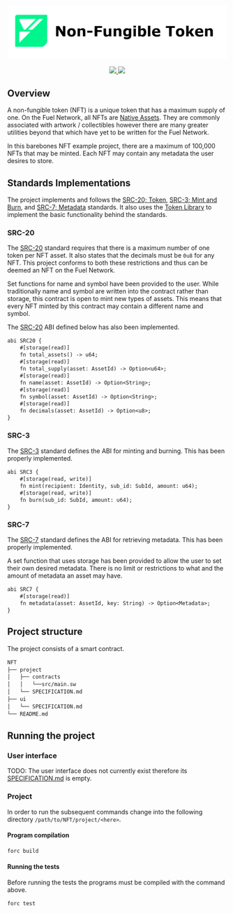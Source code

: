 <p align="center">
    <picture>
        <source media="(prefers-color-scheme: dark)" srcset=".docs/nft-logo_white.png">
        <img alt="light theme" src=".docs/nft-logo_black.png">
    </picture>
</p>

<p align="center">
    <a href="https://crates.io/crates/forc/0.46.1" alt="forc">
        <img src="https://img.shields.io/badge/forc-v0.46.1-orange" />
    </a>
    <a href="https://crates.io/crates/fuel-core/0.20.4" alt="fuel-core">
        <img src="https://img.shields.io/badge/fuel--core-v0.20.4-yellow" />
    </a>
</p>

## Overview

A non-fungible token (NFT) is a unique token that has a maximum supply of one. On the Fuel Network, all NFTs are [Native Assets](https://docs.fuel.network/docs/sway/blockchain-development/native_assets). They are commonly associated with artwork / collectibles however there are many greater utilities beyond that which have yet to be written for the Fuel Network.

In this barebones NFT example project, there are a maximum of 100,000 NFTs that may be minted. Each NFT may contain any metadata the user desires to store. 

## Standards Implementations

The project implements and follows the [SRC-20; Token](https://github.com/FuelLabs/sway-standards/tree/master/standards/src_20), [SRC-3; Mint and Burn](https://github.com/FuelLabs/sway-standards/tree/master/standards/src_3), and [SRC-7; Metadata](https://github.com/FuelLabs/sway-standards/tree/master/standards/src_7) standards. It also uses the [Token Library](https://github.com/FuelLabs/sway-libs/tree/master/libs/token) to implement the basic functionality behind the standards.  

### SRC-20

The [SRC-20](https://github.com/FuelLabs/sway-standards/tree/master/standards/src_20) standard requires that there is a maximum number of one token per NFT asset. It also states that the decimals must be `0u8` for any NFT. This project conforms to both these restrictions and thus can be deemed an NFT on the Fuel Network. 

Set functions for name and symbol have been provided to the user. While traditionally name and symbol are written into the contract rather than storage, this contract is open to mint new types of assets. This means that every NFT minted by this contract may contain a different name and symbol. 

The [SRC-20](https://github.com/FuelLabs/sway-standards/tree/master/standards/src_20) ABI defined below has also been implemented.

```sway
abi SRC20 {
    #[storage(read)]
    fn total_assets() -> u64;
    #[storage(read)]
    fn total_supply(asset: AssetId) -> Option<u64>;
    #[storage(read)]
    fn name(asset: AssetId) -> Option<String>;
    #[storage(read)]
    fn symbol(asset: AssetId) -> Option<String>;
    #[storage(read)]
    fn decimals(asset: AssetId) -> Option<u8>;
}
```

### SRC-3

The [SRC-3](https://github.com/FuelLabs/sway-standards/tree/master/standards/src_3) standard defines the ABI for minting and burning. This has been properly implemented.

```sway
abi SRC3 {
    #[storage(read, write)]
    fn mint(recipient: Identity, sub_id: SubId, amount: u64);
    #[storage(read, write)]
    fn burn(sub_id: SubId, amount: u64);
}
```

### SRC-7

The [SRC-7](https://github.com/FuelLabs/sway-standards/tree/master/standards/src_7) standard defines the ABI for retrieving metadata. This has been properly implemented. 

A set function that uses storage has been provided to allow the user to set their own desired metadata. There is no limit or restrictions to what and the amount of metadata an asset may have.

```sway
abi SRC7 {
    #[storage(read)]
    fn metadata(asset: AssetId, key: String) -> Option<Metadata>;
}
```

## Project structure

The project consists of a smart contract.

<!--Only show most important files e.g. script to run, build etc.-->

```sh
NFT
├── project
│   ├── contracts
│   │   └──src/main.sw
│   └── SPECIFICATION.md
├── ui
│   └── SPECIFICATION.md
└── README.md
```

## Running the project

### User interface

TODO: The user interface does not currently exist therefore its [SPECIFICATION.md](ui/SPECIFICATION.md) is empty.

### Project

In order to run the subsequent commands change into the following directory `/path/to/NFT/project/<here>`.

#### Program compilation

```bash
forc build
```

#### Running the tests

Before running the tests the programs must be compiled with the command above.

```bash
forc test 
```
